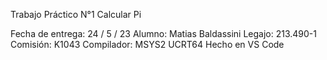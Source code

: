 Trabajo Práctico N°1
  Calcular   Pi
  
Fecha de entrega: 24 / 5 / 23
Alumno: Matias Baldassini
Legajo: 213.490-1
Comisión: K1043
Compilador: MSYS2 UCRT64 
Hecho en VS Code
